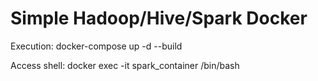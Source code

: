 # Simple Hadoop/Hive/Spark Docker
Execution: docker-compose up -d --build

Access shell: docker exec -it spark_container /bin/bash

